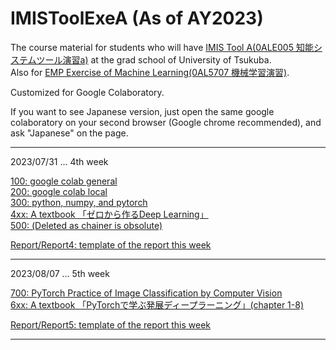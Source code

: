 # IMISToolExeA (As of AY2023)  

The course material for students who will have [IMIS Tool A(0ALE005 知能システムツール演習a)](https://kdb.tsukuba.ac.jp/syllabi/2023/0ALE005/jpn/) at the grad school of University of Tsukuba.  
Also for [EMP Exercise of Machine Learning(0AL5707 機械学習演習)](https://kdb.tsukuba.ac.jp/syllabi/2023/0AL5707/eng/).  

Customized for Google Colaboratory.  

If you want to see Japanese version, just open the same google colaboratory on your second browser (Google chrome recommended), and ask "Japanese" on the page.

---
2023/07/31 ... 4th week  

[100: google colab general](https://github.com/kameda-yoshinari/IMISToolExeA/blob/main/100_ColabTutorial.ipynb)  
[200: google colab local](https://github.com/kameda-yoshinari/IMISToolExeA/blob/main/200_ColabTweak.ipynb)  
[300: python, numpy, and pytorch](https://github.com/kameda-yoshinari/IMISToolExeA/blob/main/300_PyTorch.ipynb)  
[4xx: A textbook 「ゼロから作るDeep Learning」](https://github.com/kameda-yoshinari/IMISToolExeA/tree/main/400)  
[500: (Deleted as chainer is obsolute)](https://ja.wikipedia.org/wiki/Chainer)   

[Report/Report4: template of the report this week](https://github.com/kameda-yoshinari/IMISToolExeA/tree/main/Report)

---
2023/08/07 ... 5th week  

[700: PyTorch Practice of Image Classification by Computer Vision](https://github.com/kameda-yoshinari/IMISToolExeA/blob/main/700_PyPorchPractice.ipynb)   
[6xx: A textbook 「PyTorchで学ぶ発展ディープラーニング」(chapter 1-8)](https://github.com/kameda-yoshinari/IMISToolExeA/tree/main/600)

[Report/Report5: template of the report this week](https://github.com/kameda-yoshinari/IMISToolExeA/tree/main/Report)  

---
